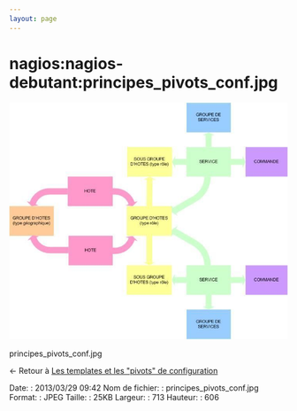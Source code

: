 ```yaml
---
layout: page
---
```


nagios:nagios-debutant:principes\_pivots\_conf.jpg
==================================================

[![principes\_pivots\_conf.jpg](../../../assets/media/nagios/nagios-debutant/principes_pivots_conf.jpg@cache=&w=713&h=606 "principes_pivots_conf.jpg")](../../../assets/media/nagios/nagios-debutant/principes_pivots_conf.jpg@cache= "Afficher le fichier original")

principes\_pivots\_conf.jpg

← Retour à [Les templates et les "pivots" de
configuration](../../../nagios/nagios-debutant/templates-hostgroups-pivots.html "nagios:nagios-debutant:templates-hostgroups-pivots")

Date:
:   2013/03/29 09:42
Nom de fichier:
:   principes\_pivots\_conf.jpg
Format:
:   JPEG
Taille:
:   25KB
Largeur:
:   713
Hauteur:
:   606

